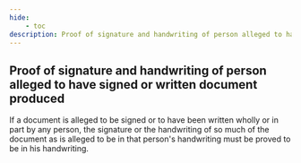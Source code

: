 ```yaml
---
hide:
    - toc
description: Proof of signature and handwriting of person alleged to have signed or written document produced
---
```


## Proof of signature and handwriting of person alleged to have signed or written document produced

If a document is alleged to be signed or to have been written wholly or in part by any person, the signature or the handwriting of so much of the document as is alleged to be in that person's handwriting must be proved to be in his handwriting.
